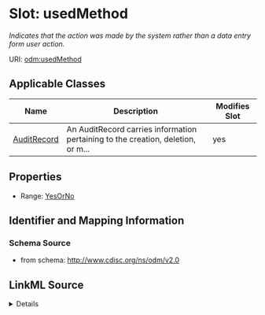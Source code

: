 # Slot: usedMethod


_Indicates that the action was made by the system rather than a data entry form user action._



URI: [odm:usedMethod](http://www.cdisc.org/ns/odm/v2.0/usedMethod)



<!-- no inheritance hierarchy -->




## Applicable Classes

| Name | Description | Modifies Slot |
| --- | --- | --- |
[AuditRecord](AuditRecord.md) | An AuditRecord carries information pertaining to the creation, deletion, or m... |  yes  |







## Properties

* Range: [YesOrNo](YesOrNo.md)





## Identifier and Mapping Information







### Schema Source


* from schema: http://www.cdisc.org/ns/odm/v2.0




## LinkML Source

<details>
```yaml
name: usedMethod
description: Indicates that the action was made by the system rather than a data entry
  form user action.
from_schema: http://www.cdisc.org/ns/odm/v2.0
rank: 1000
alias: usedMethod
domain_of:
- AuditRecord
range: YesOrNo

```
</details>